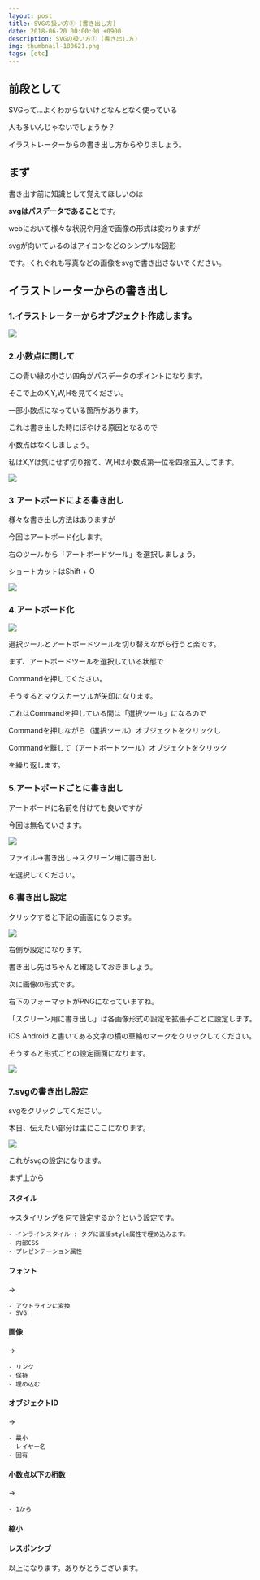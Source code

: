 ```yaml
---
layout: post
title: SVGの扱い方① (書き出し方)
date: 2018-06-20 00:00:00 +0900
description: SVGの扱い方① (書き出し方)
img: thumbnail-180621.png
tags: [etc]
---
```

<style>
	* {
		word-break: break-all;
	}
</style>

## 前段として

SVGって...よくわからないけどなんとなく使っている

人も多いんじゃないでしょうか？

イラストレーターからの書き出し方からやりましょう。

## まず

書き出す前に知識として覚えてほしいのは

**svgはパスデータであること**です。

webにおいて様々な状況や用途で画像の形式は変わりますが

svgが向いているのはアイコンなどのシンプルな図形

です。くれぐれも写真などの画像をsvgで書き出さないでください。

## イラストレーターからの書き出し

### 1.イラストレーターからオブジェクト作成します。

![](../assets/img/svg/1.png)

### 2.小数点に関して

この青い縁の小さい四角がパスデータのポイントになります。

そこで上のX,Y,W,Hを見てください。

一部小数点になっている箇所があります。

これは書き出した時にぼやける原因となるので

小数点はなくしましょう。

私はX,Yは気にせず切り捨て、W,Hは小数点第一位を四捨五入してます。

![](../assets/img/svg/2.png)

### 3.アートボードによる書き出し

様々な書き出し方法はありますが

今回はアートボード化します。

右のツールから「アートボードツール」を選択しましょう。

ショートカットはShift + O

![](../assets/img/svg/3.png)

### 4.アートボード化

![](../assets/img/svg/4.png)

選択ツールとアートボードツールを切り替えながら行うと楽です。

まず、アートボードツールを選択している状態で

Commandを押してください。

そうするとマウスカーソルが矢印になります。

これはCommandを押している間は「選択ツール」になるので

Commandを押しながら（選択ツール）オブジェクトをクリックし

Commandを離して（アートボードツール）オブジェクトをクリック

を繰り返します。

### 5.アートボードごとに書き出し

アートボードに名前を付けても良いですが

今回は無名でいきます。

![](../assets/img/svg/5.png)

ファイル→書き出し→スクリーン用に書き出し

を選択してください。

### 6.書き出し設定

クリックすると下記の画面になります。

![](../assets/img/svg/6.png)

右側が設定になります。

書き出し先はちゃんと確認しておきましょう。

次に画像の形式です。

右下のフォーマットがPNGになっていますね。

「スクリーン用に書き出し」は各画像形式の設定を拡張子ごとに設定します。

iOS Android と書いてある文字の横の車輪のマークをクリックしてください。

そうすると形式ごとの設定画面になります。

![](../assets/img/svg/7.png)

### 7.svgの書き出し設定

svgをクリックしてください。

本日、伝えたい部分は主にここになります。

![](../assets/img/svg/8.png)

これがsvgの設定になります。

まず上から

#### スタイル
→スタイリングを何で設定するか？という設定です。
```
- インラインスタイル : タグに直接style属性で埋め込みます。
- 内部CSS
- プレゼンテーション属性
```

#### フォント
→
```
- アウトラインに変換
- SVG
```

#### 画像
→
```
- リンク
- 保持
- 埋め込む
```

#### オブジェクトID
→
```
- 最小
- レイヤー名
- 固有
```

#### 小数点以下の桁数
→
```
- 1から
```

#### 縮小

#### レスポンシブ


以上になります。ありがとうございます。

